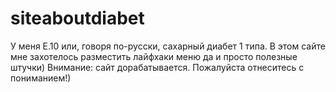 # siteaboutdiabet
У меня Е.10 или, говоря по-русски, сахарный диабет 1 типа. В этом сайте мне захотелось разместить лайфхаки меню да и просто полезные штучки) Внимание: сайт дорабатывается. Пожалуйста отнеситесь с пониманием!)
